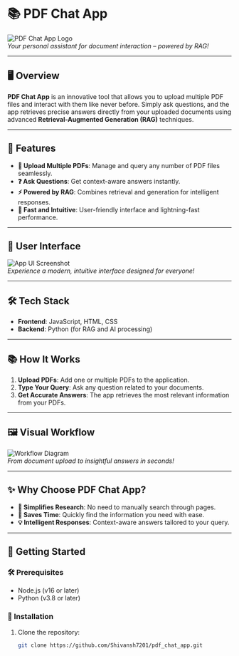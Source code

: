 # 📚 PDF Chat App

![PDF Chat App Logo](https://via.placeholder.com/600x200?text=PDF+Chat+App+Logo)  
*Your personal assistant for document interaction – powered by RAG!*

---

## 🖥️ Overview

**PDF Chat App** is an innovative tool that allows you to upload multiple PDF files and interact with them like never before. Simply ask questions, and the app retrieves precise answers directly from your uploaded documents using advanced **Retrieval-Augmented Generation (RAG)** techniques.

---

## 🚀 Features

- **📄 Upload Multiple PDFs**: Manage and query any number of PDF files seamlessly.
- **❓ Ask Questions**: Get context-aware answers instantly.
- **⚡ Powered by RAG**: Combines retrieval and generation for intelligent responses.
- **💨 Fast and Intuitive**: User-friendly interface and lightning-fast performance.

---

## 🌟 User Interface

![App UI Screenshot](https://via.placeholder.com/800x400?text=App+UI+Screenshot)  
*Experience a modern, intuitive interface designed for everyone!*

---

## 🛠️ Tech Stack

- **Frontend**: JavaScript, HTML, CSS  
- **Backend**: Python (for RAG and AI processing)

---

## 📚 How It Works

1. **Upload PDFs**: Add one or multiple PDFs to the application.
2. **Type Your Query**: Ask any question related to your documents.
3. **Get Accurate Answers**: The app retrieves the most relevant information from your PDFs.

---

## 🖼️ Visual Workflow

![Workflow Diagram](https://via.placeholder.com/800x400?text=Workflow+Diagram)  
*From document upload to insightful answers in seconds!*

---

## ✨ Why Choose PDF Chat App?

- **📖 Simplifies Research**: No need to manually search through pages.
- **🚀 Saves Time**: Quickly find the information you need with ease.
- **💡 Intelligent Responses**: Context-aware answers tailored to your query.

---

## 🌟 Getting Started

### 🛠️ Prerequisites

- Node.js (v16 or later)
- Python (v3.8 or later)

### 🚀 Installation

1. Clone the repository:
   ```bash
   git clone https://github.com/Shivansh7201/pdf_chat_app.git
